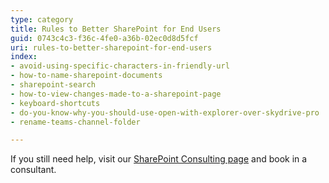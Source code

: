 ```yaml
---
type: category
title: Rules to Better SharePoint for End Users
guid: 0743c4c3-f36c-4fe0-a36b-02ec0d8d5fcf
uri: rules-to-better-sharepoint-for-end-users
index:
- avoid-using-specific-characters-in-friendly-url
- how-to-name-sharepoint-documents
- sharepoint-search
- how-to-view-changes-made-to-a-sharepoint-page
- keyboard-shortcuts
- do-you-know-why-you-should-use-open-with-explorer-over-skydrive-pro
- rename-teams-channel-folder

---
```


If you still need help, visit our [SharePoint Consulting page](https://www.ssw.com.au/ssw/Consulting/SharePoint.aspx) and book in a consultant.
